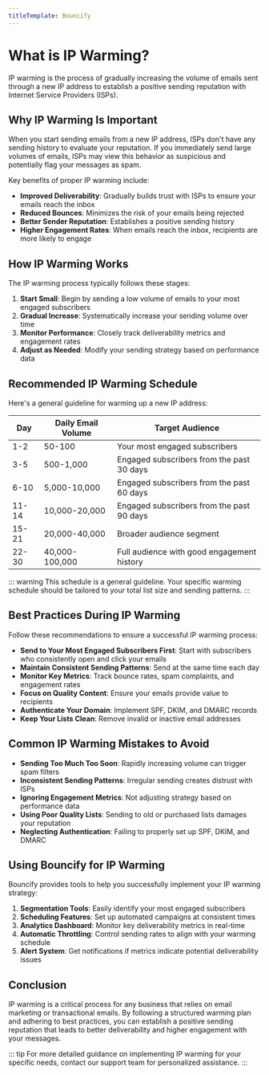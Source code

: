 ```yaml
---
titleTemplate: Bouncify
---
```


# What is IP Warming?

IP warming is the process of gradually increasing the volume of emails sent through a new IP address to establish a positive sending reputation with Internet Service Providers (ISPs).

## Why IP Warming Is Important

When you start sending emails from a new IP address, ISPs don't have any sending history to evaluate your reputation. If you immediately send large volumes of emails, ISPs may view this behavior as suspicious and potentially flag your messages as spam.

Key benefits of proper IP warming include:

- **Improved Deliverability**: Gradually builds trust with ISPs to ensure your emails reach the inbox
- **Reduced Bounces**: Minimizes the risk of your emails being rejected
- **Better Sender Reputation**: Establishes a positive sending history
- **Higher Engagement Rates**: When emails reach the inbox, recipients are more likely to engage

## How IP Warming Works

The IP warming process typically follows these stages:

1. **Start Small**: Begin by sending a low volume of emails to your most engaged subscribers
2. **Gradual Increase**: Systematically increase your sending volume over time
3. **Monitor Performance**: Closely track deliverability metrics and engagement rates
4. **Adjust as Needed**: Modify your sending strategy based on performance data

## Recommended IP Warming Schedule

Here's a general guideline for warming up a new IP address:

| Day | Daily Email Volume | Target Audience |
| --- | ------------------ | --------------- |
| 1-2 | 50-100 | Your most engaged subscribers |
| 3-5 | 500-1,000 | Engaged subscribers from the past 30 days |
| 6-10 | 5,000-10,000 | Engaged subscribers from the past 60 days |
| 11-14 | 10,000-20,000 | Engaged subscribers from the past 90 days |
| 15-21 | 20,000-40,000 | Broader audience segment |
| 22-30 | 40,000-100,000 | Full audience with good engagement history |

::: warning
This schedule is a general guideline. Your specific warming schedule should be tailored to your total list size and sending patterns.
:::

## Best Practices During IP Warming

Follow these recommendations to ensure a successful IP warming process:

- **Send to Your Most Engaged Subscribers First**: Start with subscribers who consistently open and click your emails
- **Maintain Consistent Sending Patterns**: Send at the same time each day
- **Monitor Key Metrics**: Track bounce rates, spam complaints, and engagement rates
- **Focus on Quality Content**: Ensure your emails provide value to recipients
- **Authenticate Your Domain**: Implement SPF, DKIM, and DMARC records
- **Keep Your Lists Clean**: Remove invalid or inactive email addresses

## Common IP Warming Mistakes to Avoid

- **Sending Too Much Too Soon**: Rapidly increasing volume can trigger spam filters
- **Inconsistent Sending Patterns**: Irregular sending creates distrust with ISPs
- **Ignoring Engagement Metrics**: Not adjusting strategy based on performance data
- **Using Poor Quality Lists**: Sending to old or purchased lists damages your reputation
- **Neglecting Authentication**: Failing to properly set up SPF, DKIM, and DMARC

## Using Bouncify for IP Warming

Bouncify provides tools to help you successfully implement your IP warming strategy:

1. **Segmentation Tools**: Easily identify your most engaged subscribers
2. **Scheduling Features**: Set up automated campaigns at consistent times
3. **Analytics Dashboard**: Monitor key deliverability metrics in real-time
4. **Automatic Throttling**: Control sending rates to align with your warming schedule
5. **Alert System**: Get notifications if metrics indicate potential deliverability issues

## Conclusion

IP warming is a critical process for any business that relies on email marketing or transactional emails. By following a structured warming plan and adhering to best practices, you can establish a positive sending reputation that leads to better deliverability and higher engagement with your messages.

::: tip
For more detailed guidance on implementing IP warming for your specific needs, contact our support team for personalized assistance.
:::

